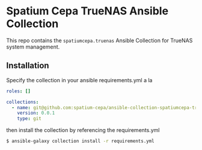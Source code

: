 # Spatium Cepa TrueNAS Ansible Collection

This repo contains the `spatiumcepa.truenas` Ansible Collection for TrueNAS system management.

## Installation

Specify the collection in your ansible requirements.yml a la

```yaml
roles: []

collections:
  - name: git@github.com:spatium-cepa/ansible-collection-spatiumcepa-truenas.git
    version: 0.0.1
    type: git
```

then install the collection by referencing the requirements.yml

```sh
$ ansible-galaxy collection install -r requirements.yml
```
